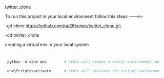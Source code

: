 twitter_clone

To run this project in your local environment follow this steps --->>
  
  -git clone https://github.com/raj26kumar/twitter_clone.git 
  
  -cd twitter_clone

 creating a virtual env in your local system
```python


 python -m venv env        # (this will create a virtul environment named env in your project directory )
 
 env\Scripts\activate      # (this will activate the virtual environment  )```
